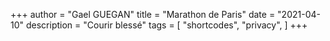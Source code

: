 +++
author = "Gael GUEGAN"
title = "Marathon de Paris"
date = "2021-04-10"
description = "Courir blessé"
tags = [
    "shortcodes",
    "privacy",
]
+++